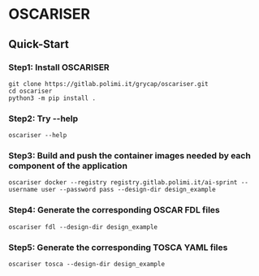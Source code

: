 # OSCARISER

## Quick-Start

### Step1: Install OSCARISER 
```
git clone https://gitlab.polimi.it/grycap/oscariser.git
cd oscariser
python3 -m pip install . 
```

### Step2: Try --help 
```
oscariser --help
```

### Step3: Build and push the container images needed by each component of the application
```
oscariser docker --registry registry.gitlab.polimi.it/ai-sprint --username user --password pass --design-dir design_example
```

### Step4: Generate the corresponding OSCAR FDL files
```
oscariser fdl --design-dir design_example
```

### Step5: Generate the corresponding TOSCA YAML files
```
oscariser tosca --design-dir design_example
```